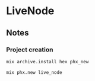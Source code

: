 # LiveNode


## Notes

### Project creation


```bash
mix archive.install hex phx_new
```

```bash
mix phx.new live_node
```
